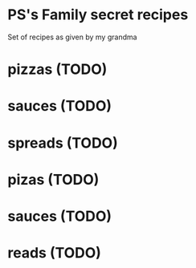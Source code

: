 # PS's Family secret recipes

Set of recipes as given by my grandma

 # pizzas (TODO)
 # sauces (TODO)
 # spreads (TODO)

 # pizas (TODO)
 # sauces (TODO)
 # reads (TODO)
